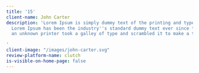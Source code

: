 ```yaml
---
title: '15'
client-name: John Carter
description: 'Lorem Ipsum is simply dummy text of the printing and typesetting industry.
  Lorem Ipsum has been the industry''s standard dummy text ever since the 1500s, when
  an unknown printer took a galley of type and scrambled it to make a type specimen

'
client-image: "/images/john-carter.svg"
review-platform-name: clutch
is-visible-on-home-page: false
---
```


